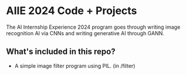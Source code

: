 <h1>AIIE 2024 Code + Projects</h1>
<p>The AI Internship Experience 2024 program goes through writing image recognition AI via CNNs and writing generative AI through GANN. </p>
<h2>What's included in this repo?</h2>
<ul>
  <li>
    A simple image filter program using PIL. (in /filter)
  </li>
</ul>
